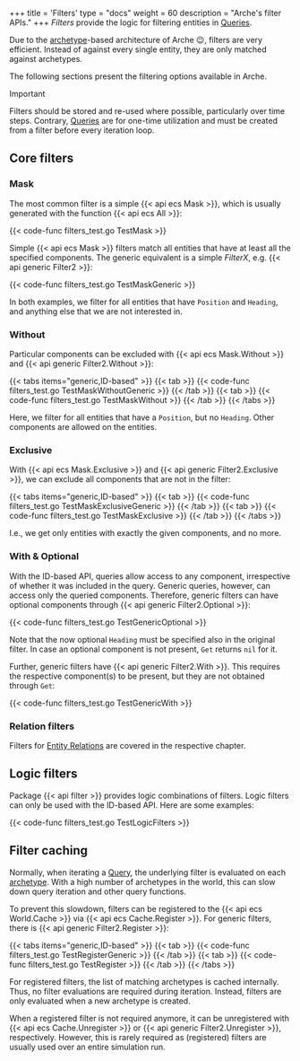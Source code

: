 +++
title = 'Filters'
type = "docs"
weight = 60
description = "Arche's filter APIs."
+++
*Filters* provide the logic for filtering entities in [Queries](./queries).

Due to the [archetype](/background/architecture#archetypes)-based architecture of Arche :wink:, filters are very efficient.
Instead of against every single entity, they are only matched against archetypes.

The following sections present the filtering options available in Arche.

> [!IMPORTANT]
> Filters should be stored and re-used where possible, particularly over time steps.
> Contrary, [Queries](./queries) are for one-time utilization and must be created
> from a filter before every iteration loop.

## Core filters

### Mask

The most common filter is a simple {{< api ecs Mask >}}, which is usually generated with the function {{< api ecs All >}}:

{{< code-func filters_test.go TestMask >}}

Simple {{< api ecs Mask >}} filters match all entities that have at least all the specified components.
The generic equivalent is a simple *FilterX*, e.g. {{< api generic Filter2 >}}:

{{< code-func filters_test.go TestMaskGeneric >}}

In both examples, we filter for all entities that have `Position` and `Heading`,
and anything else that we are not interested in.

### Without

Particular components can be excluded with {{< api ecs Mask.Without >}} and {{< api generic Filter2.Without >}}:

{{< tabs items="generic,ID-based" >}}
{{< tab >}}
{{< code-func filters_test.go TestMaskWithoutGeneric >}}
{{< /tab >}}
{{< tab >}}
{{< code-func filters_test.go TestMaskWithout >}}
{{< /tab >}}
{{< /tabs >}}

Here, we filter for all entities that have a `Position`, but no `Heading`. Other components are allowed on the entities.

### Exclusive

With {{< api ecs Mask.Exclusive >}} and {{< api generic Filter2.Exclusive >}},
we can exclude all components that are not in the filter:

{{< tabs items="generic,ID-based" >}}
{{< tab >}}
{{< code-func filters_test.go TestMaskExclusiveGeneric >}}
{{< /tab >}}
{{< tab >}}
{{< code-func filters_test.go TestMaskExclusive >}}
{{< /tab >}}
{{< /tabs >}}

I.e., we get only entities with exactly the given components, and no more.

### With & Optional

With the ID-based API, queries allow access to any component, irrespective of whether it was included in the query.
Generic queries, however, can access only the queried components.
Therefore, generic filters can have optional components through {{< api generic Filter2.Optional >}}:

{{< code-func filters_test.go TestGenericOptional >}}

Note that the now optional `Heading` must be specified also in the original filter.
In case an optional component is not present, `Get` returns `nil` for it.

Further, generic filters have {{< api generic Filter2.With >}}.
This requires the respective component(s) to be present, but they are not obtained through `Get`:

{{< code-func filters_test.go TestGenericWith >}}

### Relation filters

Filters for [Entity Relations](./relations) are covered in the respective chapter.

## Logic filters

Package {{< api filter >}} provides logic combinations of filters.
Logic filters can only be used with the ID-based API.
Here are some examples:

{{< code-func filters_test.go TestLogicFilters >}}

## Filter caching

Normally, when iterating a [Query](./queries), the underlying filter is evaluated on each [archetype](/background/architecture#archetypes).
With a high number of archetypes in the world, this can slow down query iteration and other query functions.

To prevent this slowdown, filters can be registered to the {{< api ecs World.Cache >}} via
{{< api ecs Cache.Register >}}. For generic filters, there is {{< api generic Filter2.Register >}}:

{{< tabs items="generic,ID-based" >}}
{{< tab >}}
{{< code-func filters_test.go TestRegisterGeneric >}}
{{< /tab >}}
{{< tab >}}
{{< code-func filters_test.go TestRegister >}}
{{< /tab >}}
{{< /tabs >}}

For registered filters, the list of matching archetypes is cached internally.
Thus, no filter evaluations are required during iteration.
Instead, filters are only evaluated when a new archetype is created.

When a registered filter is not required anymore, it can be unregistered with
{{< api ecs Cache.Unregister >}} or {{< api generic Filter2.Unregister >}}, respectively.
However, this is rarely required as (registered) filters are usually used over an entire simulation run.

